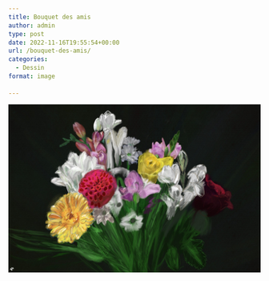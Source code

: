 ```yaml
---
title: Bouquet des amis
author: admin
type: post
date: 2022-11-16T19:55:54+00:00
url: /bouquet-des-amis/
categories:
  - Dessin
format: image

---
```

![Bouquet des amis](./img_0001.jpg)